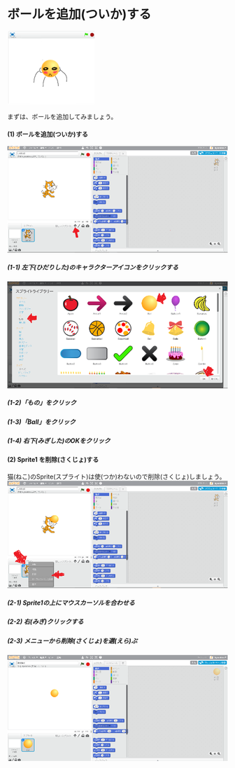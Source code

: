 # ボールを追加(ついか)する

![](about_s.png)

まずは、ボールを追加してみましょう。


#### (1) ボールを追加(ついか)する 
![](create_ball_001b.png)
##### (1-1) 左下(ひだりした)のキャラクターアイコンをクリックする

![](create_ball_002a.png)
##### (1-2)「もの」をクリック
##### (1-3)「Ball」をクリック
##### (1-4) 右下(みぎした)のOKをクリック

#### (2) Sprite1 を削除(さくじょ)する
猫(ねこ)のSprite(スプライト)は使(つか)わないので削除(さくじょ)しましょう。 
![](create_ball_003a.png)
##### (2-1) Sprite1の上にマウスカーソルを合わせる

##### (2-2) 右(みぎ)クリックする

##### (2-3) メニューから削除(さくじょ)を選(えら)ぶ

![](create_ball_004a.png)